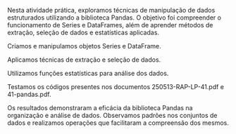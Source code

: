 Nesta atividade prática, exploramos técnicas de manipulação de dados estruturados utilizando a biblioteca Pandas. O objetivo foi compreender o funcionamento de Series e DataFrames, além de aprender métodos de extração, seleção de dados e estatísticas aplicadas.

Criamos e manipulamos objetos Series e DataFrame.

Aplicamos técnicas de extração e seleção de dados.

Utilizamos funções estatísticas para análise dos dados.

Testamos os códigos presentes nos documentos 250513-RAP-LP-41.pdf e 41-pandas.pdf.

Os resultados demonstraram a eficácia da biblioteca Pandas na organização e análise de dados. Observamos padrões nos conjuntos de dados e realizamos operações que facilitaram a compreensão dos mesmos.
